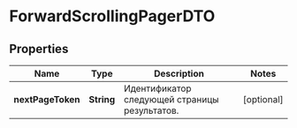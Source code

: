 

# ForwardScrollingPagerDTO

## Properties

Name | Type | Description | Notes
------------ | ------------- | ------------- | -------------
**nextPageToken** | **String** | Идентификатор следующей страницы результатов. |  [optional]




